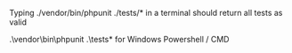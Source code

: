 Typing ./vendor/bin/phpunit ./tests/* in a terminal should return all tests as valid

.\vendor\bin\phpunit .\tests\* for Windows Powershell / CMD
